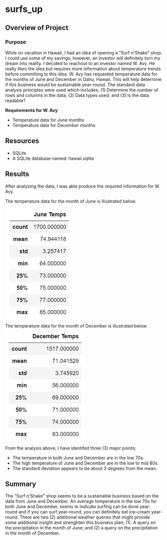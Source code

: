 # surfs_up

## Overview of Project

### Purpose
While on vacation in Hawaii, I had an idea of opening a "Surf n'Shake" shop.  I could use some of my savings; however, an investor will definitely turn my dream into reality.  I decided to reachout to an investor named W. Avy.  He really likes the idea but requires more information about temperature trends before committing to this idea.  W. Avy has requested temperature data for the months of June and December in Oahu, Hawaii. This will help determine if this business would be sustainable year-round.  The standard data analysis principles were used which includes; (1) Determine the number of rows and columns in the data; (2) Data types used; and (3) Is the data readable?

__Requirements for W. Avy__
- Temperature data for June months
- Temperature data for December months

## Resources

- SQLite
- A SQLite database named: hawaii.sqlite
  
## Results
After analyzing the data, I was able produce the required information for W. Avy.
 
The temperature data for the month of June is illustrated below.

![June Analysis](https://github.com/SheaButta/surfs_up/blob/main/Resources/JuneTemps.PNG)

The temperature data for the month of December is illustrated below.

![December Analysis](https://github.com/SheaButta/surfs_up/blob/main/Resources/DecemberTemps.PNG)

From the analysis above, I have identifed three (3) major points;
- The temperature in both June and December are in the low 70s.
- The high temperature of June and December are in the low to mid 80s.
- The standard deviation appears to be about 3 degrees from the mean.

 
## Summary
The "Surf n'Shake" shop seems to be a sustainable business based on the data from June and December.  An average temperature in the low 70s for both June and December, seems to indicate surfing can be done year-round and if you can surf year-round, you can definitely eat ice-cream year-round.  There are two (2) additional weather queries that might provide some additional insight and strenghten this business plan; (1). A query on the precipitation in the month of June; and (2) a query on the precipitation in the month of December.
 
    
 
 
 
 
 
